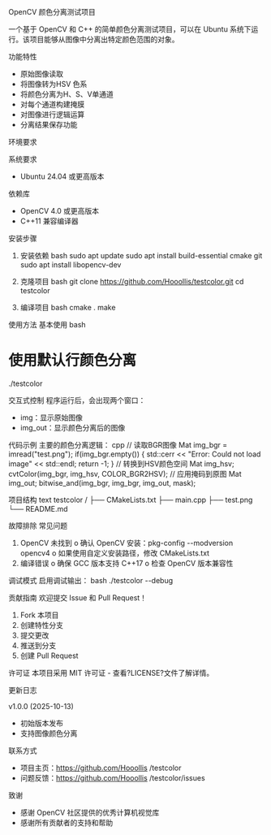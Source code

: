 OpenCV 颜色分离测试项目

一个基于 OpenCV 和 C++ 的简单颜色分离测试项目，可以在 Ubuntu 系统下运行。该项目能够从图像中分离出特定颜色范围的对象。

功能特性
* 原始图像读取
* 将图像转为HSV 色系
* 将颜色分离为H、S、V单通道
* 对每个通道构建掩膜
* 对图像进行逻辑运算
* 分离结果保存功能

环境要求

系统要求
* Ubuntu 24.04 或更高版本

依赖库
* OpenCV 4.0 或更高版本
* C++11 兼容编译器

安装步骤
1. 安装依赖
bash
sudo apt update
sudo apt install build-essential cmake git
sudo apt install libopencv-dev

2. 克隆项目
bash
git clone https://github.com/Hooollis/testcolor.git
cd testcolor

3. 编译项目
bash
cmake .
make

使用方法
基本使用
bash
# 使用默认行颜色分离
./testcolor

交互式控制
程序运行后，会出现两个窗口：
* img：显示原始图像
* img_out：显示颜色分离后的图像

代码示例
主要的颜色分离逻辑：
cpp
    // 读取BGR图像
    Mat img_bgr = imread("test.png");
    if(img_bgr.empty()) {
        std::cerr << "Error: Could not load image" << std::endl;
        return -1;
    }
    // 转换到HSV颜色空间
    Mat img_hsv;
    cvtColor(img_bgr, img_hsv, COLOR_BGR2HSV);
    // 应用掩码到原图
    Mat img_out;
    bitwise_and(img_bgr, img_bgr, img_out, mask);
    
项目结构
text
testcolor /
├── CMakeLists.txt
├── main.cpp
├── test.png
└── README.md

故障排除
常见问题
1. OpenCV 未找到
o 确认 OpenCV 安装：pkg-config --modversion opencv4
o 如果使用自定义安装路径，修改 CMakeLists.txt
2. 编译错误
o 确保 GCC 版本支持 C++17
o 检查 OpenCV 版本兼容性

调试模式
启用调试输出：
bash
./testcolor --debug

贡献指南
欢迎提交 Issue 和 Pull Request！
1. Fork 本项目
2. 创建特性分支
3. 提交更改
4. 推送到分支
5. 创建 Pull Request

许可证
本项目采用 MIT 许可证 - 查看?LICENSE?文件了解详情。

更新日志

v1.0.0 (2025-10-13)
* 初始版本发布
* 支持图像颜色分离

联系方式
* 项目主页：https://github.com/Hooollis /testcolor
* 问题反馈：https://github.com/Hooollis /testcolor/issues

致谢
* 感谢 OpenCV 社区提供的优秀计算机视觉库
* 感谢所有贡献者的支持和帮助

